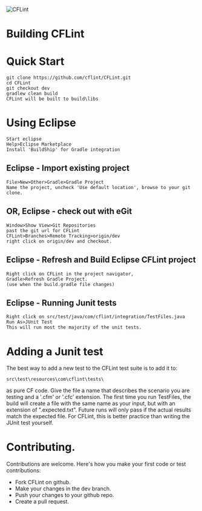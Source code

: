 ![CFLint](/src/main/resources/CFLint-logo.jpg)

Building CFLint
====================

# Quick Start
    git clone https://github.com/cflint/CFLint.git
    cd CFLint
    git checkout dev
    gradlew clean build
    CFLint will be built to build\libs

# Using Eclipse
    Start eclipse
    Help>Eclipse Marketplace
    Install 'BuildShip' for Gradle integration
## Eclipse - Import existing project     
    File>New>Other>Gradle>Gradle Project
    Name the project, uncheck 'Use default location', browse to your git clone.
## OR, Eclipse - check out with eGit
    Window>Show View>Git Repositories
    past the git url for CFLint
    CFLint>Branches>Remote Tracking>origin/dev  
    right click on origin/dev and checkout.
   
## Eclipse - Refresh and Build Eclipse CFLint project
    Right click on CFLint in the project navigator,
    Gradle>Refresh Gradle Project.
    (use when the build.gradle file changes)
    
## Eclipse - Running Junit tests
    Right click on src/test/java/com/cflint/integration/TestFiles.java
    Run As>JUnit Test
    This will run most the majority of the unit tests.
    
# Adding a Junit test
The best way to add a new test to the CFLint test suite is to add it to:

    src\test\resources\com\cflint\tests\
    
as pure CF code.  Give the file a name that describes the scenario you are testing and a '.cfm' or '.cfc' extension.  The first time you run TestFiles, the build will create
a file with the same name as your input, but with an extension of ".expected.txt".  Future runs will only pass if the actual results match the 
expected file.
For CFLint, this is better practice than writing the JUnit test yourself.

# Contributing.
Contributions are welcome.  Here's how you make your first code or test contributions:
* Fork CFLint on github.
* Make your changes in the dev branch.
* Push your changes to your github repo.
* Create a pull request.
